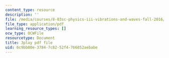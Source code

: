 ```yaml
---
content_type: resource
description: ''
file: /media/courses/8-03sc-physics-iii-vibrations-and-waves-fall-2016/6c9bb00e37847c8252f4766852aebabe_4ysFC9vd3GE.pdf
file_type: application/pdf
learning_resource_types: []
ocw_type: OCWFile
resourcetype: Document
title: 3play pdf file
uid: 6c9bb00e-3784-7c82-52f4-766852aebabe
---
```

